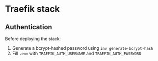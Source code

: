 # Traefik stack

## Authentication

Before deploying the stack:

1. Generate a bcrypt-hashed password using `inv generate-bcrypt-hash`
2. Fill `.env` with `TRAEFIK_AUTH_USERNAME` and `TRAEFIK_AUTH_PASSWORD`
